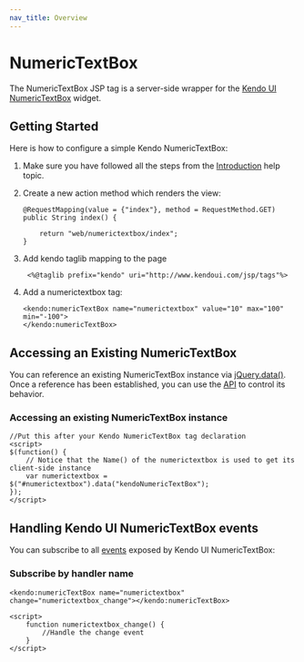 ```yaml
---
nav_title: Overview
---
```


# NumericTextBox

The NumericTextBox JSP tag is a server-side wrapper for the [Kendo UI NumericTextBox](/api/web/numerictextbox) widget.

## Getting Started

Here is how to configure a simple Kendo NumericTextBox:

1.  Make sure you have followed all the steps from the [Introduction](/getting-started/using-kendo-with/jsp/introduction) help topic.

2.  Create a new action method which renders the view:

        @RequestMapping(value = {"index"}, method = RequestMethod.GET)
        public String index() {

            return "web/numerictextbox/index";
        }

3. Add kendo taglib mapping to the page

        <%@taglib prefix="kendo" uri="http://www.kendoui.com/jsp/tags"%>

4.  Add a numerictextbox tag:

        <kendo:numericTextBox name="numerictextbox" value="10" max="100" min="-100">
        </kendo:numericTextBox>

## Accessing an Existing NumericTextBox

You can reference an existing NumericTextBox instance via [jQuery.data()](http://api.jquery.com/jQuery.data/).
Once a reference has been established, you can use the [API](/api/web/numerictextbox#methods) to control its behavior.

### Accessing an existing NumericTextBox instance

    //Put this after your Kendo NumericTextBox tag declaration
    <script>
    $(function() {
        // Notice that the Name() of the numerictextbox is used to get its client-side instance
        var numerictextbox = $("#numerictextbox").data("kendoNumericTextBox");
    });
    </script>

## Handling Kendo UI NumericTextBox events

You can subscribe to all [events](/api/web/numerictextbox#events) exposed by Kendo UI NumericTextBox:

### Subscribe by handler name

    <kendo:numericTextBox name="numerictextbox" change="numerictextbox_change"></kendo:numericTextBox>

    <script>
        function numerictextbox_change() {
            //Handle the change event
        }
    </script>
